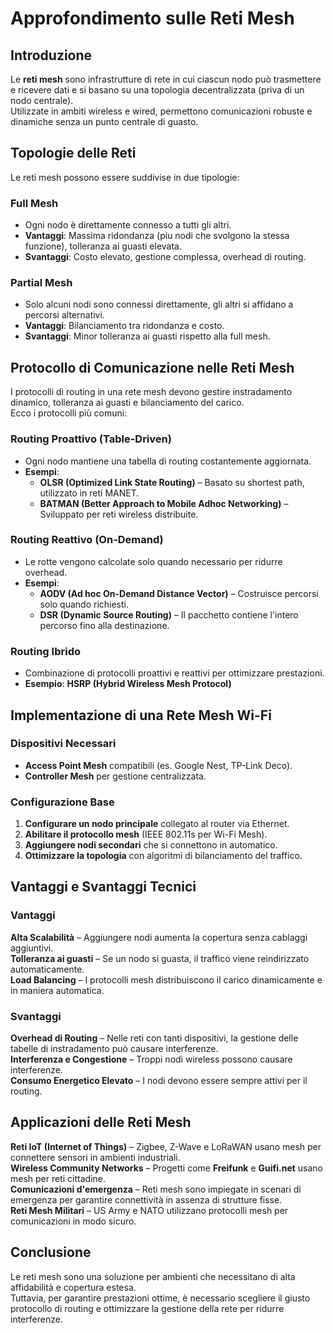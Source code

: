 # Approfondimento sulle Reti Mesh  

## Introduzione  
Le **reti mesh** sono infrastrutture di rete in cui ciascun nodo può trasmettere e ricevere dati e si basano su una topologia decentralizzata (priva di un nodo centrale).  
Utilizzate in ambiti wireless e wired, permettono comunicazioni robuste e dinamiche senza un punto centrale di guasto.  


## Topologie delle Reti  
Le reti mesh possono essere suddivise in due tipologie:  

### **Full Mesh**
- Ogni nodo è direttamente connesso a tutti gli altri.  
- **Vantaggi**: Massima ridondanza (piu nodi che svolgono la stessa funzione), tolleranza ai guasti elevata.  
- **Svantaggi**: Costo elevato, gestione complessa, overhead di routing.  

### **Partial Mesh**
- Solo alcuni nodi sono connessi direttamente, gli altri si affidano a percorsi alternativi.  
- **Vantaggi**: Bilanciamento tra ridondanza e costo.  
- **Svantaggi**: Minor tolleranza ai guasti rispetto alla full mesh.  


## Protocollo di Comunicazione nelle Reti Mesh  
I protocolli di routing in una rete mesh devono gestire instradamento dinamico, tolleranza ai guasti e bilanciamento del carico.  
Ecco i protocolli più comuni:  

### **Routing Proattivo (Table-Driven)**
- Ogni nodo mantiene una tabella di routing costantemente aggiornata.  
- **Esempi**:  
  - **OLSR (Optimized Link State Routing)** – Basato su shortest path, utilizzato in reti MANET.  
  - **BATMAN (Better Approach to Mobile Adhoc Networking)** – Sviluppato per reti wireless distribuite.  

### **Routing Reattivo (On-Demand)**
- Le rotte vengono calcolate solo quando necessario per ridurre overhead.  
- **Esempi**:  
  - **AODV (Ad hoc On-Demand Distance Vector)** – Costruisce percorsi solo quando richiesti.  
  - **DSR (Dynamic Source Routing)** – Il pacchetto contiene l'intero percorso fino alla destinazione.  

### **Routing Ibrido**
- Combinazione di protocolli proattivi e reattivi per ottimizzare prestazioni.  
- **Esempio**: **HSRP (Hybrid Wireless Mesh Protocol)**  


## Implementazione di una Rete Mesh Wi-Fi  
###  **Dispositivi Necessari**
- **Access Point Mesh** compatibili (es. Google Nest, TP-Link Deco).  
- **Controller Mesh** per gestione centralizzata.  

### **Configurazione Base**
1. **Configurare un nodo principale** collegato al router via Ethernet.  
2. **Abilitare il protocollo mesh** (IEEE 802.11s per Wi-Fi Mesh).  
3. **Aggiungere nodi secondari** che si connettono in automatico.  
4. **Ottimizzare la topologia** con algoritmi di bilanciamento del traffico.  


## Vantaggi e Svantaggi Tecnici  
### **Vantaggi**
 **Alta Scalabilità** – Aggiungere nodi aumenta la copertura senza cablaggi aggiuntivi.  
 **Tolleranza ai guasti** – Se un nodo si guasta, il traffico viene reindirizzato automaticamente.  
 **Load Balancing** – I protocolli mesh distribuiscono il carico dinamicamente e in maniera automatica.  

### **Svantaggi**
 **Overhead di Routing** – Nelle reti con tanti dispositivi, la gestione delle tabelle di instradamento può causare interferenze.  
 **Interferenza e Congestione** – Troppi nodi wireless possono causare interferenze.  
 **Consumo Energetico Elevato** – I nodi devono essere sempre attivi per il routing.  


## Applicazioni delle Reti Mesh  
 **Reti IoT (Internet of Things)** – Zigbee, Z-Wave e LoRaWAN usano mesh per connettere sensori in ambienti industriali.  
 **Wireless Community Networks** – Progetti come **Freifunk** e **Guifi.net** usano mesh per reti cittadine.  
 **Comunicazioni d'emergenza** – Reti mesh sono impiegate in scenari di emergenza per garantire connettività in assenza di strutture fisse.  
 **Reti Mesh Militari** – US Army e NATO utilizzano protocolli mesh per comunicazioni in modo sicuro.  


## Conclusione  
Le reti mesh sono una soluzione per ambienti che necessitano di alta affidabilità e copertura estesa.  
Tuttavia, per garantire prestazioni ottime, è necessario scegliere il giusto protocollo di routing e ottimizzare la gestione della rete per ridurre interferenze.  
